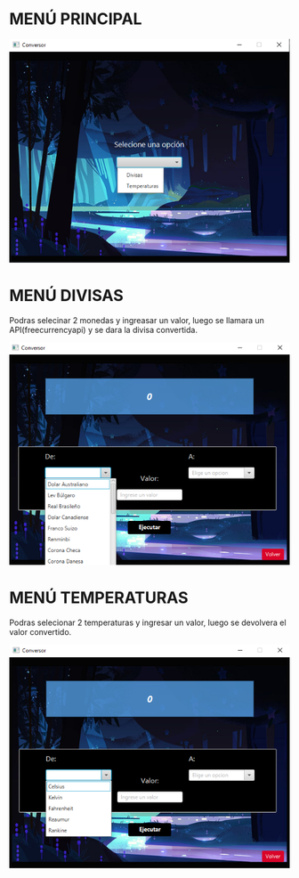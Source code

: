 # MENÚ PRINCIPAL
![Alt text](image.png)

# MENÚ DIVISAS
Podras selecinar 2 monedas y ingreasar un valor, luego se llamara un API(freecurrencyapi) y se dara la divisa convertida.

![Alt text](image-1.png)

# MENÚ TEMPERATURAS
Podras selecionar 2 temperaturas y ingresar un valor, luego se devolvera el valor convertido.

![Alt text](image-2.png)